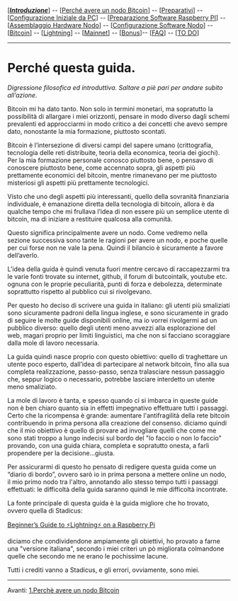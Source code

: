 [[***Introduzione***](README.md)] -- [[Perché avere un nodo Bitcoin](01.Perchè_avere_un_nodo_Bitcoin.md)] -- [[Preparativi](02.Preparativi.md)]  -- [[Configurazione Iniziale da PC](03.Configurazione_iniziale_dell'Hardware.md)] -- [[Preparazione Software Raspberry PI](04.Configurazione_Iniziale_dell'Hardware_RaspberryPI.md )] -- [[Assemblaggio Hardware Nodo](05.Assemblaggio_Hardware_del_nodo.md)] -- [[Configurazione Software Nodo](06.Configurazione_RaspberryPi.md)] -- [[Bitcoin](07.Bitcoin.md)] -- [[Lightning](08.Lightning.md)] -- [[Mainnet](09.Mainnet.md)] -- [[Bonus](10.Bonus.md)]-- [[FAQ](099.FAQ.md)] -- [[TO DO](999.2do.md)]
 
-------



# Perché questa guida.

*Digressione filosofica ed introduttiva. Saltare a piè pari per andare subito
all’azione.*


Bitcoin mi ha dato tanto. Non solo in termini monetari, ma sopratutto la possibilità di
allargare i miei orizzonti, pensare in modo diverso dagli schemi prevalenti ed
approcciarmi in modo critico a dei concetti che avevo sempre dato, nonostante la
mia formazione, piuttosto scontati.

Bitcoin è l’intersezione di diversi campi del sapere umano (crittografia,
tecnologia delle reti distribuite, teoria della economica, teoria dei giochi).
Per la mia formazione personale conosco piuttosto bene, o pensavo di conoscere
piuttosto bene, come accennato sopra, gli aspetti più prettamente economici del
bitcoin, mentre rimanevano per me piuttosto misteriosi gli aspetti più
prettamente tecnologici.

Visto che uno degli aspetti più interessanti, quello della sovranità finanziaria
individuale, è emanazione diretta della tecnologia di bitcoin, allora è da
qualche tempo che mi frullava l’idea di non essere più un semplice utente di
bitcoin, ma di iniziare a restituire qualcosa alla comunità.

Questo significa principalmente avere un nodo. Come vedremo nella sezione
successiva sono tante le ragioni per avere un nodo, e poche quelle per cui forse
non ne vale la pena. Quindi il bilancio è sicuramente a favore dell’averlo.

L’idea della guida è quindi venuta fuori mentre cercavo di raccapezzarmi tra le
varie fonti trovate su internet, github, il forum di butcointalk, youtube etc. ognuna con le proprie
peculiarità, punti di forza e debolezza, determinate soprattutto rispetto al
pubblico cui si rivolgevano.

Per questo ho deciso di scrivere una guida in italiano: gli utenti più
smaliziati sono sicuramente padroni della lingua inglese, e sono sicuramente in
grado di seguire le molte guide disponibili online, ma io vorrei rivolgermi ad
un pubblico diverso: quello degli utenti meno avvezzi alla esplorazione del web,
magari proprio per limiti linguistici, ma che non si facciano scoraggiare dalla
mole di lavoro necessaria.

La guida quindi nasce proprio con questo obiettivo: quello di traghettare un
utente poco esperto, dall’idea di partecipare al network bitcoin, fino alla sua
completa realizzazione, passo-passo, senza tralasciare nessun passaggio che,
seppur logico o necessario, potrebbe lasciare interdetto un utente meno smaliziato.

La mole di lavoro è tanta, e spesso quando ci si imbarca in queste guide non è ben chiaro quanto sia in effetti impegnativo effettuare tutti i passaggi. Certo che la ricompensa è grande: aumentare l'antifragilità della rete bitcoin contribuendo in prima persona alla creazione del consenso. diciamo quindi che il mio obiettivo è quello di provare ad invogliare quelli che come me sono stati troppo a lungo indecisi sul bordo del "lo faccio o non lo faccio" provando, con una guida chiara, completa e sopratutto onesta, a farli propendere per la decisione...giusta. 

Per assicurarmi di questo ho pensato di redigere questa guida come un “diario di bordo”, ovvero sarò io in prima persona a
mettere online un nodo, il mio primo nodo tra l'altro, annotando allo stesso tempo tutti i passaggi effettuati:
le difficoltà della guida saranno quindi le mie difficoltà incontrate.

La fonte principale di questa guida è la guida migliore che ho trovato, ovvero quella di Stadicus: 

[Beginner’s Guide to ️⚡Lightning️⚡ on a Raspberry Pi](https://github.com/Stadicus/guides/blob/master/raspibolt/README.md)

diciamo che condividendone ampiamente gli obiettivi, ho provato a farne una "versione italiana", secondo i miei criteri un pò migliorata colmandone quelle che secondo me ne erano le pochissime lacune. 

Tutti i crediti vanno a Stadicus, e gli errori, ovviamente, sono miei. 


---
Avanti: [1.Perchè avere un nodo Bitcoin](01.Perchè_avere_un_nodo_Bitcoin.md)
